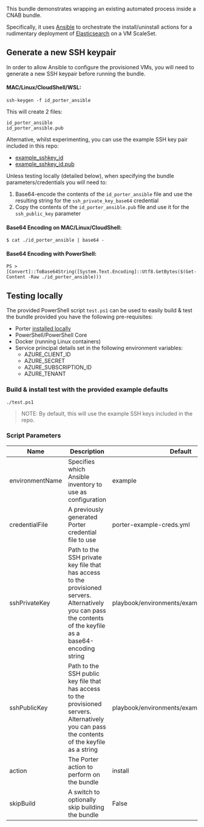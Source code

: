 This bundle demonstrates wrapping an existing automated process inside a CNAB bundle.

Specifically, it uses [Ansible](https://docs.ansible.com/ansible/latest/index.html) to orchestrate the install/uninstall actions for a rudimentary deployment of [Elasticsearch](https://www.elastic.co/elasticsearch) on a VM ScaleSet.

## Generate a new SSH keypair
In order to allow Ansible to configure the provisioned VMs, you will need to generate a new SSH keypair before running the bundle.

#### MAC/Linux/CloudShell/WSL:
```
ssh-keygen -f id_porter_ansible
```

This will create 2 files:
```
id_porter_ansible
id_porter_ansible.pub
```

Alternative, whilst experimenting, you can use the example SSH key pair included in this repo:
* [example_sshkey_id](./playbook/environments/example_sshkey_id)
* [example_sshkey_id.pub](./playbook/environments/example_sshkey_id.pub)

Unless testing locally (detailed below), when specifying the bundle parameters/credentials you will need to:

1. Base64-encode the contents of the `id_porter_ansible` file and use the resulting string for the `ssh_private_key_base64` credential
1. Copy the contents of the `id_porter_ansible.pub` file and use it for the `ssh_public_key` parameter

#### Base64 Encoding on MAC/Linux/CloudShell:
```
$ cat ./id_porter_ansible | base64 -
```

#### Base64 Encoding with PowerShell:
```
PS > [Convert]::ToBase64String([System.Text.Encoding]::Utf8.GetBytes($(Get-Content -Raw ./id_porter_ansible)))
```

## Testing locally

The provided PowerShell script `test.ps1` can be used to easily build & test the bundle provided you have the following pre-requisites:

* Porter [installed locally](https://porter.sh/install/)
* PowerShell/PowerShell Core
* Docker (running Linux containers)
* Service principal details set in the following environment variables:
    * AZURE_CLIENT_ID
    * AZURE_SECRET
    * AZURE_SUBSCRIPTION_ID
    * AZURE_TENANT

### Build & install test with the provided example defaults
```
./test.ps1
```

>NOTE: By default, this will use the example SSH keys included in the repo.

### Script Parameters
| Name | Description | Default |
| --- | --- | --- |
environmentName | Specifies which Ansible inventory to use as configuration | example
credentialFile | A previously generated Porter credential file to use | porter-example-creds.yml
sshPrivateKey | Path to the SSH private key file that has access to the provisioned servers.  Alternatively you can pass the contents of the keyfile as a base64-encoding string | playbook/environments/example_sshkey_id
sshPublicKey | Path to the SSH public key file that has access to the provisioned servers.  Alternatively you can pass the contents of the keyfile as a string | playbook/environments/example_sshkey_id.pub
action | The Porter action to perform on the bundle | install |  |
skipBuild | A switch to optionally skip building the bundle | False
